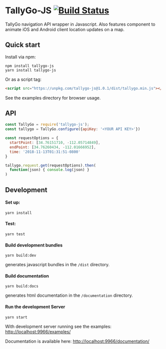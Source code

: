 TallyGo-JS [![Build Status](https://travis-ci.org/tallygo/tallygo-js.svg?branch=master)](https://travis-ci.org/tallygo/tallygo-js)
======

TallyGo navigation API wrapper in Javascript. Also features component to animate iOS and Android client location updates on a map.

Quick start
----

Install via npm:

    npm install tallygo-js
    yarn install tallygo-js

Or as a script tag:

```html
<script src="https://unpkg.com/tallygo-js@1.0.1/dist/tallygo.min.js"></script>
```

See the examples directory for browser usage.


API
---
```js
const TallyGo = require('tallygo-js');
const tallygo = TallyGo.configure({apiKey: '<YOUR API KEY>'})

const requestOptions = {
  startPoint: [34.76151710, -112.05714849],
  endPoint: [34.76260434, -112.01666952],
  time: '2018-11-13T01:31:51-0800'
}

tallygo.request.get(requestOptions).then(
  function(json) { console.log(json) }
)
```
Development
---


#### Set up:

```
yarn install
```

#### Test:

```
yarn test
```

#### Build development bundles

```
yarn build:dev
```
generates javascript bundles in the `/dist` directory.

#### Build documentation

```
yarn build:docs
```
generates html documentation in the `/documentation` directory.

#### Run the development Server
```
yarn start
```

With development server running see the examples: [http://localhost:9966/examples/](http://localhost:9966/examples/)

Documentation is available here: [http://localhost:9966/documentation/](http://localhost:9966/documentation/)

